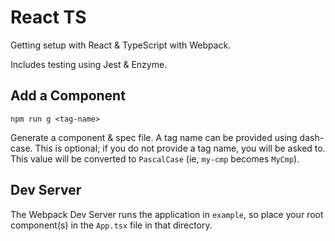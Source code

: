 # React TS

Getting setup with React & TypeScript with Webpack.

Includes testing using Jest & Enzyme.

## Add a Component

```shell
npm run g <tag-name>
```

Generate a component & spec file. A tag name can be provided using dash-case.
This is optional; if you do not provide a tag name, you will be asked to. This
value will be converted to `PascalCase` (ie, `my-cmp` becomes `MyCmp`).

## Dev Server

The Webpack Dev Server runs the application in `example`, so place your root
component(s) in the `App.tsx` file in that directory.
